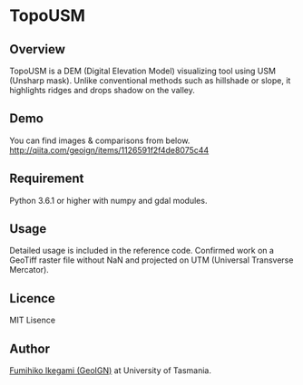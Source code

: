 TopoUSM
====

## Overview
TopoUSM is a DEM (Digital Elevation Model) visualizing tool using USM (Unsharp mask).
Unlike conventional methods such as hillshade or slope, it highlights ridges and drops shadow on the valley.

## Demo
You can find images & comparisons from below.
http://qiita.com/geoign/items/1126591f2f4de8075c44

## Requirement
Python 3.6.1 or higher with numpy and gdal modules.

## Usage
Detailed usage is included in the reference code.
Confirmed work on a GeoTiff raster file without NaN and projected on UTM (Universal Transverse Mercator).

## Licence
MIT Lisence

## Author
[Fumihiko Ikegami (GeoIGN)](https://sites.google.com/view/fikegami/) at University of Tasmania.



